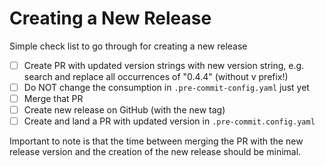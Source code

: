 # Creating a New Release

Simple check list to go through for creating a new release

- [ ] Create PR with updated version strings with new version string, e.g.
      search and replace all occurrences of "0.4.4" (without v prefix!)
- [ ] Do NOT change the consumption in `.pre-commit-config.yaml` just yet
- [ ] Merge that PR
- [ ] Create new release on GitHub (with the new tag)
- [ ] Create and land a PR with updated version in `.pre-commit.config.yaml`

Important to note is that the time between merging the PR with the new release
version and the creation of the new release should be minimal.
